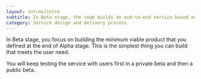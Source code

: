 ```yaml
---
layout: intros/intro
subtitle: In Beta stage, the team builds an end-to-end service based on what they have learned in Alpha stage. They keep iterating until it is ready to test in a private beta release and then a public beta release.
category: Service design and delivery process
---
```


In Beta stage, you focus on building the minimum viable product that you defined at the end of Alpha stage. This is the simplest thing you can build that meets the user need.

You will keep testing the service with users first in a private beta and then a public beta.
